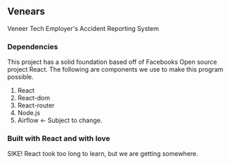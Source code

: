 ## Venears

Veneer Tech Employer's Accident Reporting System

### Dependencies

This project has a solid foundation based off of Facebooks Open source project React. The following are components we use to make this program possible.

1. React
2. React-dom
3. React-router
4. Node.js
5. Airflow <- Subject to change.

### Built with React and with love

SIKE!
React took too long to learn, but we are getting somewhere.
